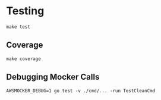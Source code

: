 # Testing

```shell
make test
```

## Coverage

```
make coverage
```


## Debugging Mocker Calls
```
AWSMOCKER_DEBUG=1 go test -v ./cmd/... -run TestCleanCmd
```
